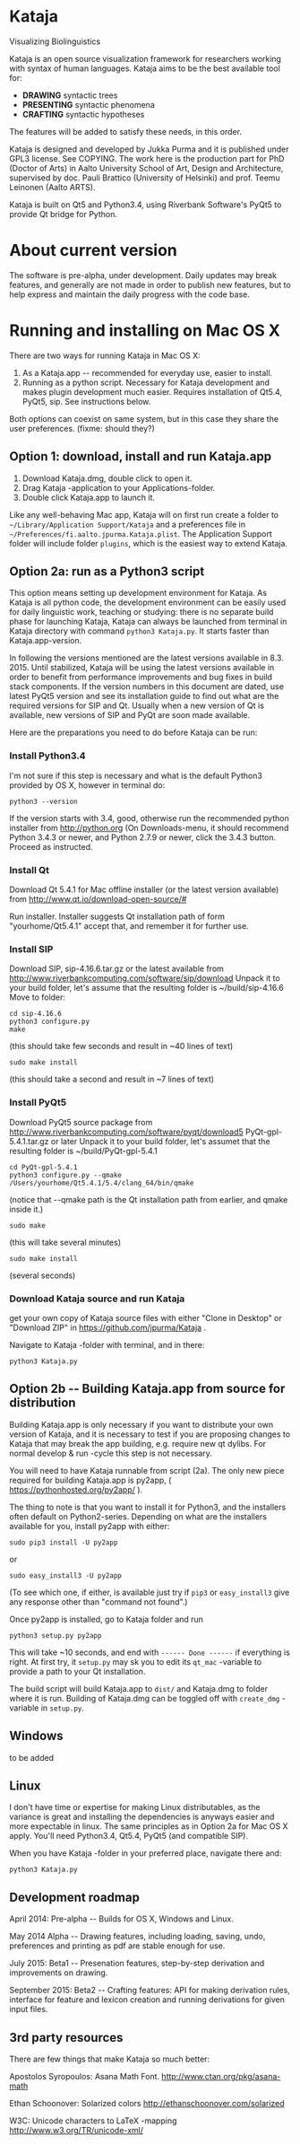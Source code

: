 # Kataja

Visualizing Biolinguistics

Kataja is an open source visualization framework for researchers working with syntax of human languages. 
Kataja aims to be the best available tool for:

 - **DRAWING** syntactic trees
 - **PRESENTING** syntactic phenomena
 - **CRAFTING** syntactic hypotheses

The features will be added to satisfy these needs, in this order.

Kataja is designed and developed by Jukka Purma and it is published under GPL3 license. See COPYING.
The work here is the production part for PhD (Doctor of Arts) in Aalto University School of Art, Design and Architecture, supervised by doc. Pauli Brattico (University of Helsinki) and prof. Teemu Leinonen (Aalto ARTS). 

Kataja is built on Qt5 and Python3.4, using Riverbank Software's PyQt5 to provide Qt bridge for Python.

# About current version

The software is pre-alpha, under development. Daily updates may break features, and generally are not made in order to publish new features, but to help express and maintain the daily progress with the code base.  

# Running and installing on Mac OS X

There are two ways for running Kataja in Mac OS X:

1. As a Kataja.app -- recommended for everyday use, easier to install. 
2. Running as a python script. Necessary for Kataja development and makes plugin development much easier. Requires installation of Qt5.4, PyQt5, sip. See instructions below.     

Both options can coexist on same system, but in this case they share the user preferences. (fixme: should they?) 

## Option 1: download, install and run Kataja.app

1. Download Kataja.dmg, double click to open it. 
2. Drag Kataja -application to your Applications-folder. 
3. Double click Kataja.app to launch it.

Like any well-behaving Mac app, Kataja will on first run create a folder to `~/Library/Application Support/Kataja` and a preferences file in `~/Preferences/fi.aalto.jpurma.Kataja.plist`. The Application Support folder will include folder `plugins`, which is the easiest way to extend Kataja. 

## Option 2a: run as a Python3 script 

This option means setting up development environment for Kataja. As Kataja is all python code, the development environment can be easily used for daily linguistic work, teaching or studying: there is no separate build phase for launching Kataja, Kataja can always be launched from terminal in Kataja directory with command `python3 Kataja.py`. It starts faster than Kataja.app-version.

In following the versions mentioned are the latest versions available in 8.3. 2015. Until stabilized, Kataja will be using the latest versions available in order to benefit from performance improvements and bug fixes in build stack components. If the version numbers in this document are dated, use latest PyQt5 version and see its installation guide to find out what are the required versions for SIP and Qt. Usually when a new version of Qt is available, new versions of SIP and PyQt are soon made available.    

Here are the preparations you need to do before Kataja can be run:

### Install Python3.4 ###

I'm not sure if this step is necessary and what is the default Python3 provided by OS X, however in terminal do:

    python3 --version
    
If the version starts with 3.4, good, otherwise run the recommended python installer from http://python.org (On Downloads-menu, it should recommend Python 3.4.3 or newer, and Python 2.7.9 or newer, click the 3.4.3 button. Proceed as instructed. 

### Install Qt ###

Download Qt 5.4.1 for Mac offline installer (or the latest version available) from http://www.qt.io/download-open-source/#

Run installer. Installer suggests Qt installation path of form "yourhome/Qt5.4.1"  accept that, and remember it for further use.

### Install SIP ###

Download SIP, sip-4.16.6.tar.gz or the latest available from http://www.riverbankcomputing.com/software/sip/download
Unpack it to your build folder, let's assume that the resulting folder is ~/build/sip-4.16.6
Move to folder:

    cd sip-4.16.6
    python3 configure.py 
    make
(this should take few seconds and result in ~40 lines of text)

    sudo make install

(this should take a second and result in ~7 lines of text)

### Install PyQt5 ###
Download PyQt5 source package from http://www.riverbankcomputing.com/software/pyqt/download5
PyQt-gpl-5.4.1.tar.gz or later
Unpack it to your build folder, let's assumet that the resulting folder is ~/build/PyQt-gpl-5.4.1

    cd PyQt-gpl-5.4.1
    python3 configure.py --qmake /Users/yourhome/Qt5.4.1/5.4/clang_64/bin/qmake 

(notice that --qmake path is the Qt installation path from earlier, and qmake inside it.)

    sudo make

(this will take several minutes)

    sudo make install

(several seconds)

### Download Kataja source and run Kataja ###

get your own copy of Kataja source files with either "Clone in Desktop" or "Download ZIP" in https://github.com/jpurma/Kataja .
 
Navigate to Kataja -folder with terminal, and in there:

    python3 Kataja.py
    
 

## Option 2b -- Building Kataja.app from source for distribution

Building Kataja.app is only necessary if you want to distribute your own version of Kataja, and it is necessary to test if you are proposing changes to Kataja that may break the app building, e.g. require new qt dylibs. For normal develop & run -cycle this step is not necessary.
  
You will need to have Kataja runnable from script (2a). The only new piece required for building Kataja.app is py2app, ( https://pythonhosted.org/py2app/ ). 

The thing to note is that you want to install it for Python3, and the installers often default on Python2-series. Depending on what are the installers available for you, install py2app with either:
  
    sudo pip3 install -U py2app
    
or 
    
    sudo easy_install3 -U py2app

(To see which one, if either, is available just try if `pip3` or `easy_install3` give any response other than "command not found".) 

Once py2app is installed, go to Kataja folder and run 

    python3 setup.py py2app
    
This will take ~10 seconds, and end with `------ Done ------` if everything is right. At first try, it `setup.py` may sk you to edit its `qt_mac` -variable to provide a path to your Qt installation.

The build script will build Kataja.app to `dist/` and Kataja.dmg to folder where it is run. Building of Kataja.dmg can be toggled off with `create_dmg` -variable in `setup.py`. 


## Windows ##

to be added

## Linux ##

I don't have time or expertise for making Linux distributables, as the variance is great and installing the dependencies is anyways easier and more expectable in linux. The same principles as in Option 2a for Mac OS X apply. You'll need Python3.4, Qt5.4, PyQt5 (and compatible SIP).  

When you have Kataja -folder in your preferred place, navigate there and:
 
    python3 Kataja.py
 
Development roadmap
-------------------

April 2014: Pre-alpha -- Builds for OS X, Windows and Linux.

May 2014 Alpha -- Drawing features, including loading, saving, undo, preferences and printing as pdf are stable enough for use.

July 2015: Beta1 -- Presenation features, step-by-step derivation and improvements on drawing.

September 2015: Beta2 -- Crafting features: API for making derivation rules, interface for feature and lexicon creation and running derivations for given input files.


3rd party resources
-------------------

There are few things that make Kataja so much better:

Apostolos Syropoulos: Asana Math Font.
http://www.ctan.org/pkg/asana-math

Ethan Schoonover: Solarized colors 
http://ethanschoonover.com/solarized

W3C: Unicode characters to LaTeX -mapping
http://www.w3.org/TR/unicode-xml/ 